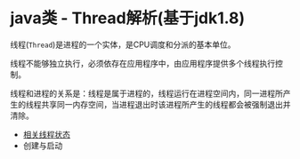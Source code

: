 # java类 - Thread解析(基于jdk1.8)

线程(`Thread`)是进程的一个实体，是CPU调度和分派的基本单位。

线程不能够独立执行，必须依存在应用程序中，由应用程序提供多个线程执行控制。

 线程和进程的关系是：线程是属于进程的，线程运行在进程空间内，同一进程所产生的线程共享同一内存空间，当进程退出时该进程所产生的线程都会被强制退出并清除。

- [相关线程状态](./Thread#State.md)
- 创建与启动
